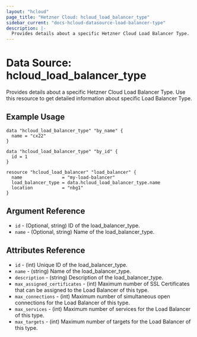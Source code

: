 ```yaml
---
layout: "hcloud"
page_title: "Hetzner Cloud: hcloud_load_balancer_type"
sidebar_current: "docs-hcloud-datasource-load-balancer-type"
description: |-
  Provides details about a specific Hetzner Cloud Load Balancer Type.
---
```


# Data Source: hcloud_load_balancer_type

Provides details about a specific Hetzner Cloud Load Balancer Type.
Use this resource to get detailed information about specific Load Balancer Type.

## Example Usage

```hcl
data "hcloud_load_balancer_type" "by_name" {
  name = "cx22"
}

data "hcloud_load_balancer_type" "by_id" {
  id = 1
}

resource "hcloud_load_balancer" "load_balancer" {
  name               = "my-load-balancer"
  load_balancer_type = data.hcloud_load_balancer_type.name
  location           = "nbg1"
}
```

## Argument Reference

- `id` - (Optional, string) ID of the load_balancer_type.
- `name` - (Optional, string) Name of the load_balancer_type.

## Attributes Reference

- `id` - (int) Unique ID of the load_balancer_type.
- `name` - (string) Name of the load_balancer_type.
- `description` - (string) Description of the load_balancer_type.
- `max_assigned_certificates` - (int) Maximum number of SSL Certificates that can be assigned to the Load Balancer of this type.
- `max_connections` - (int) Maximum number of simultaneous open connections for the Load Balancer of this type.
- `max_services` - (int) Maximum number of services for the Load Balancer of this type.
- `max_targets` - (int) Maximum number of targets for the Load Balancer of this type.
